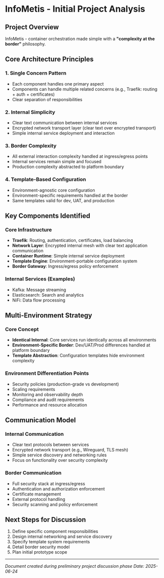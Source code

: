 # InfoMetis - Initial Project Analysis

## Project Overview

InfoMetis - container orchestration made simple with a **"complexity at the border"** philosophy.

## Core Architecture Principles

### 1. Single Concern Pattern
- Each component handles one primary aspect
- Components can handle multiple related concerns (e.g., Traefik: routing + auth + certificates)
- Clear separation of responsibilities

### 2. Internal Simplicity
- Clear text communication between internal services
- Encrypted network transport layer (clear text over encrypted transport)
- Simple internal service deployment and interaction

### 3. Border Complexity
- All external interaction complexity handled at ingress/egress points
- Internal services remain simple and focused
- Production complexity abstracted to platform boundary

### 4. Template-Based Configuration
- Environment-agnostic core configuration
- Environment-specific requirements handled at the border
- Same templates valid for dev, UAT, and production

## Key Components Identified

### Core Infrastructure
- **Traefik**: Routing, authentication, certificates, load balancing
- **Network Layer**: Encrypted internal mesh with clear text application communication
- **Container Runtime**: Simple internal service deployment
- **Template Engine**: Environment-portable configuration system
- **Border Gateway**: Ingress/egress policy enforcement

### Internal Services (Examples)
- Kafka: Message streaming
- Elasticsearch: Search and analytics
- NiFi: Data flow processing

## Multi-Environment Strategy

### Core Concept
- **Identical Internal**: Core services run identically across all environments
- **Environment-Specific Border**: Dev/UAT/Prod differences handled at platform boundary
- **Template Abstraction**: Configuration templates hide environment complexity

### Environment Differentiation Points
- Security policies (production-grade vs development)
- Scaling requirements
- Monitoring and observability depth
- Compliance and audit requirements
- Performance and resource allocation

## Communication Model

### Internal Communication
- Clear text protocols between services
- Encrypted network transport (e.g., Wireguard, TLS mesh)
- Simple service discovery and networking rules
- Focus on functionality over security complexity

### Border Communication
- Full security stack at ingress/egress
- Authentication and authorization enforcement
- Certificate management
- External protocol handling
- Security scanning and policy enforcement

## Next Steps for Discussion

1. Define specific component responsibilities
2. Design internal networking and service discovery
3. Specify template system requirements
4. Detail border security model
5. Plan initial prototype scope

---

*Document created during preliminary project discussion phase*
*Date: 2025-06-24*